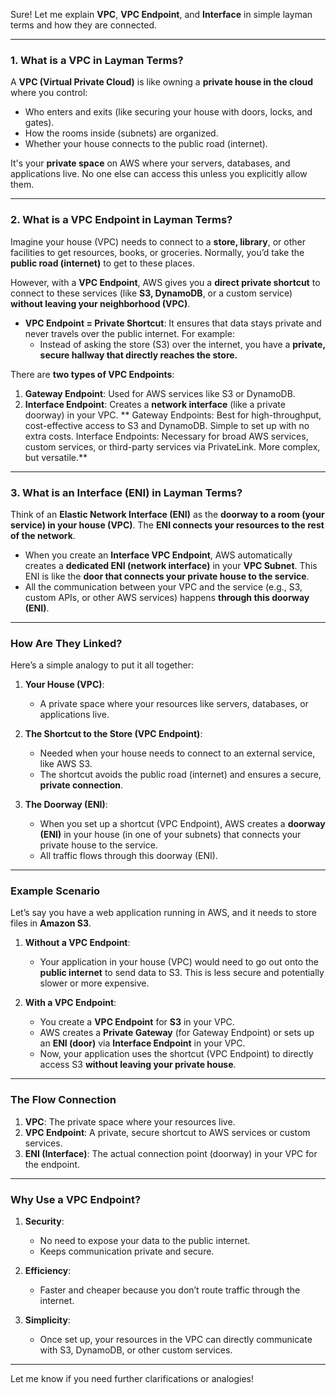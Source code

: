 Sure! Let me explain **VPC**, **VPC Endpoint**, and **Interface** in simple layman terms and how they are connected.

---

### **1. What is a VPC in Layman Terms?**
A **VPC (Virtual Private Cloud)** is like owning a **private house in the cloud** where you control:
- Who enters and exits (like securing your house with doors, locks, and gates).
- How the rooms inside (subnets) are organized.
- Whether your house connects to the public road (internet).

It's your **private space** on AWS where your servers, databases, and applications live. No one else can access this unless you explicitly allow them.

---

### **2. What is a VPC Endpoint in Layman Terms?**
Imagine your house (VPC) needs to connect to a **store, library**, or other facilities to get resources, books, or groceries. Normally, you’d take the **public road (internet)** to get to these places.

However, with a **VPC Endpoint**, AWS gives you a **direct private shortcut** to connect to these services (like **S3, DynamoDB**, or a custom service) **without leaving your neighborhood (VPC)**. 

- **VPC Endpoint = Private Shortcut**:
   It ensures that data stays private and never travels over the public internet. For example:
   - Instead of asking the store (S3) over the internet, you have a **private, secure hallway that directly reaches the store.**

There are **two types of VPC Endpoints**:
1. **Gateway Endpoint**: Used for AWS services like S3 or DynamoDB.
2. **Interface Endpoint**: Creates a **network interface** (like a private doorway) in your VPC.
** Gateway Endpoints: Best for high-throughput, cost-effective access to S3 and DynamoDB. Simple to set up with no extra costs.
Interface Endpoints: Necessary for broad AWS services, custom services, or third-party services via PrivateLink. More complex, but versatile.**
---

### **3. What is an Interface (ENI) in Layman Terms?**
Think of an **Elastic Network Interface (ENI)** as the **doorway to a room (your service) in your house (VPC)**. The **ENI connects your resources to the rest of the network**.

- When you create an **Interface VPC Endpoint**, AWS automatically creates a **dedicated ENI (network interface)** in your **VPC Subnet**. This ENI is like the **door that connects your private house to the service**.
- All the communication between your VPC and the service (e.g., S3, custom APIs, or other AWS services) happens **through this doorway (ENI)**.

---

### **How Are They Linked?**
Here’s a simple analogy to put it all together:

1. **Your House (VPC)**:
   - A private space where your resources like servers, databases, or applications live.

2. **The Shortcut to the Store (VPC Endpoint)**:
   - Needed when your house needs to connect to an external service, like AWS S3.
   - The shortcut avoids the public road (internet) and ensures a secure, **private connection**.

3. **The Doorway (ENI)**:
   - When you set up a shortcut (VPC Endpoint), AWS creates a **doorway (ENI)** in your house (in one of your subnets) that connects your private house to the service.
   - All traffic flows through this doorway (ENI).

---

### **Example Scenario**
Let’s say you have a web application running in AWS, and it needs to store files in **Amazon S3**.

1. **Without a VPC Endpoint**:
   - Your application in your house (VPC) would need to go out onto the **public internet** to send data to S3. This is less secure and potentially slower or more expensive.

2. **With a VPC Endpoint**:
   - You create a **VPC Endpoint** for **S3** in your VPC.
   - AWS creates a **Private Gateway** (for Gateway Endpoint) or sets up an **ENI (door)** via **Interface Endpoint** in your VPC.
   - Now, your application uses the shortcut (VPC Endpoint) to directly access S3 **without leaving your private house**.

---

### **The Flow Connection**
1. **VPC**: The private space where your resources live.
2. **VPC Endpoint**: A private, secure shortcut to AWS services or custom services.
3. **ENI (Interface)**: The actual connection point (doorway) in your VPC for the endpoint.

---

### **Why Use a VPC Endpoint?**
1. **Security**:
   - No need to expose your data to the public internet.
   - Keeps communication private and secure.

2. **Efficiency**:
   - Faster and cheaper because you don’t route traffic through the internet.

3. **Simplicity**:
   - Once set up, your resources in the VPC can directly communicate with S3, DynamoDB, or other custom services.

---

Let me know if you need further clarifications or analogies!
